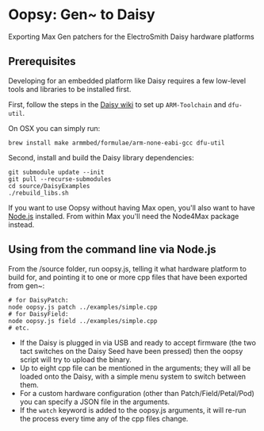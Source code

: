 # Oopsy: Gen~ to Daisy

Exporting Max Gen patchers for the ElectroSmith Daisy hardware platforms

## Prerequisites

Developing for an embedded platform like Daisy requires a few low-level tools and libraries to be installed first. 

First, follow the steps in the [Daisy wiki](https://github.com/electro-smith/DaisyWiki/wiki/1.-Setting-Up-Your-Development-Environment) to set up `ARM-Toolchain` and `dfu-util`. 

On OSX you can simply run:

```
brew install make armmbed/formulae/arm-none-eabi-gcc dfu-util
```

Second, install and build the Daisy library dependencies:

```
git submodule update --init
git pull --recurse-submodules
cd source/DaisyExamples
./rebuild_libs.sh
```

If you want to use Oopsy without having Max open, you'll also want to have [Node.js](https://nodejs.org/en/) installed. From within Max you'll need the Node4Max package instead.

## Using from the command line via Node.js

From the /source folder, run oopsy.js, telling it what hardware platform to build for, and pointing it to one or more cpp files that have been exported from gen~:

```
# for DaisyPatch:
node oopsy.js patch ../examples/simple.cpp
# for DaisyField:
node oopsy.js field ../examples/simple.cpp
# etc.
```

- If the Daisy is plugged in via USB and ready to accept firmware (the two tact switches on the Daisy Seed have been pressed) then the oopsy script will try to upload the binary. 
- Up to eight cpp file can be mentioned in the arguments; they will all be loaded onto the Daisy, with a simple menu system to switch between them. 
- For a custom hardware configuration (other than Patch/Field/Petal/Pod) you can specify a JSON file in the arguments.
- If the `watch` keyword is added to the oopsy.js arguments, it will re-run the process every time any of the cpp files change.

